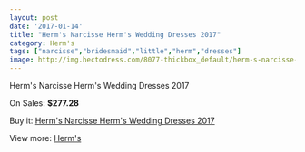 ```yaml
---
layout: post
date: '2017-01-14'
title: "Herm's Narcisse Herm's Wedding Dresses 2017"
category: Herm's
tags: ["narcisse","bridesmaid","little","herm","dresses"]
image: http://img.hectodress.com/8077-thickbox_default/herm-s-narcisse-herm-s-wedding-dresses-2013.jpg
---
```

Herm's Narcisse Herm's Wedding Dresses 2017

On Sales: **$277.28**
<a href="https://www.hectodress.com/herm-s/4072-herm-s-narcisse-herm-s-wedding-dresses-2013.html"><amp-img layout="responsive" width="600" height="600" src="//img.hectodress.com/8077-thickbox_default/herm-s-narcisse-herm-s-wedding-dresses-2013.jpg" alt="Herm's Narcisse Herm's Wedding Dresses 2017 0" /></a>

Buy it: [Herm's Narcisse Herm's Wedding Dresses 2017](https://www.hectodress.com/herm-s/4072-herm-s-narcisse-herm-s-wedding-dresses-2013.html "Herm's Narcisse Herm's Wedding Dresses 2017")

View more: [Herm's](https://www.hectodress.com/71-herm-s "Herm's")